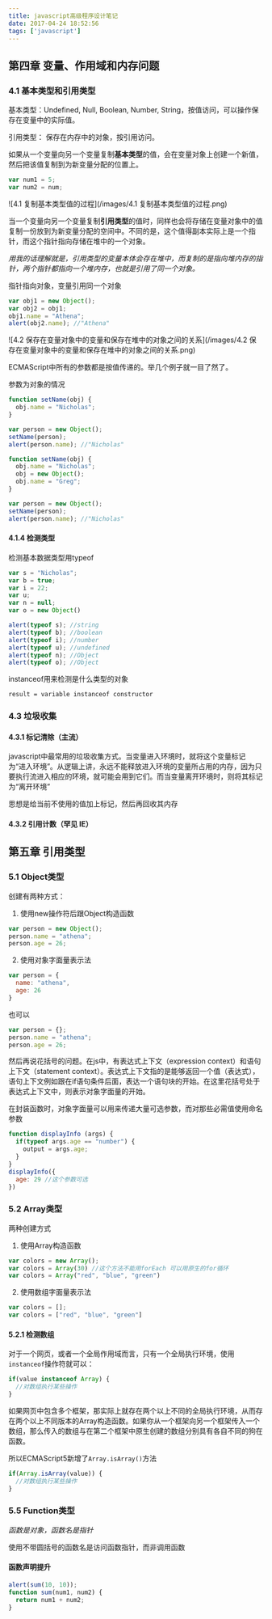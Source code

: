 ```yaml
---
title: javascript高级程序设计笔记
date: 2017-04-24 18:52:56
tags: ['javascript']
---
```


## 第四章 变量、作用域和内存问题

### 4.1 基本类型和引用类型

基本类型：Undefined, Null, Boolean, Number, String，按值访问，可以操作保存在变量中的实际值。

引用类型： 保存在内存中的对象，按引用访问。

如果从一个变量向另一个变量复制**基本类型**的值，会在变量对象上创建一个新值，然后把该值复制到为新变量分配的位置上。

``` js
var num1 = 5;
var num2 = num;
```
![4.1 复制基本类型值的过程](/images/4.1 复制基本类型值的过程.png)

当一个变量向另一个变量复制**引用类型**的值时，同样也会将存储在变量对象中的值复制一份放到为新变量分配的空间中。不同的是，这个值得副本实际上是一个指针，而这个指针指向存储在堆中的一个对象。

*用我的话理解就是，引用类型的变量本体会存在堆中，而复制的是指向堆内存的指针，两个指针都指向一个堆内存，也就是引用了同一个对象。*

指针指向对象，变量引用同一个对象

``` js
var obj1 = new Object();
var obj2 = obj1;
obj1.name = "Athena";
alert(obj2.name); //"Athena"
```
![4.2 保存在变量对象中的变量和保存在堆中的对象之间的关系](/images/4.2 保存在变量对象中的变量和保存在堆中的对象之间的关系.png)

ECMAScript中所有的参数都是按值传递的。举几个例子就一目了然了。

参数为对象的情况

``` js
function setName(obj) {
  obj.name = "Nicholas";
}

var person = new Object();
setName(person);
alert(person.name); //"Nicholas"
```
``` js
function setName(obj) {
  obj.name = "Nicholas";
  obj = new Object();
  obj.name = "Greg";
}

var person = new Object();
setName(person);
alert(person.name); //"Nicholas"
```

#### 4.1.4 检测类型

检测基本数据类型用typeof

``` js
var s = "Nicholas";
var b = true;
var i = 22;
var u;
var n = null;
var o = new Object()

alert(typeof s); //string
alert(typeof b); //boolean
alert(typeof i); //number
alert(typeof u); //undefined
alert(typeof n); //Object
alert(typeof o); //Object
```

instanceof用来检测是什么类型的对象

`result = variable instanceof constructor`

### 4.3 垃圾收集

#### 4.3.1 标记清除（主流）
javascript中最常用的垃圾收集方式。当变量进入环境时，就将这个变量标记为“进入环境”。从逻辑上讲，永远不能释放进入环境的变量所占用的内存，因为只要执行流进入相应的环境，就可能会用到它们。而当变量离开环境时，则将其标记为“离开环境”

思想是给当前不使用的值加上标记，然后再回收其内存
#### 4.3.2 引用计数（罕见 IE）


## 第五章 引用类型

### 5.1 Object类型
创建有两种方式：

1) 使用new操作符后跟Object构造函数

``` js
var person = new Object();
person.name = "athena";
person.age = 26;
```

2) 使用对象字面量表示法

``` js
var person = {
  name: "athena",
  age: 26
}
```
也可以
``` js
var person = {};
person.name = "athena";
person.age = 26;
```

然后再说花括号的问题。在js中，有表达式上下文（expression context）和语句上下文（statement context）。表达式上下文指的是能够返回一个值（表达式），语句上下文例如跟在if语句条件后面，表达一个语句块的开始。在这里花括号处于表达式上下文中，则表示对象字面量的开始。

在封装函数时，对象字面量可以用来传递大量可选参数，而对那些必需值使用命名参数

``` js
function displayInfo (args) {
  if(typeof args.age == "number") {
    output = args.age;
  }
}
displayInfo({
  age: 29 //这个参数可选
})
```

### 5.2 Array类型

两种创建方式

1) 使用Array构造函数
``` js
var colors = new Array();
var colors = Array(30) //这个方法不能用forEach 可以用原生的for循环
var colors = Array("red", "blue", "green")
```

2) 使用数组字面量表示法

``` js
var colors = [];
var colors = ["red", "blue", "green"]
```

#### 5.2.1 检测数组

对于一个网页，或者一个全局作用域而言，只有一个全局执行环境，使用`instanceof`操作符就可以：

``` js
if(value instanceof Array) {
  //对数组执行某些操作
}
```
如果网页中包含多个框架，那实际上就存在两个以上不同的全局执行环境，从而存在两个以上不同版本的Array构造函数。如果你从一个框架向另一个框架传入一个数组，那么传入的数组与在第二个框架中原生创建的数组分别具有各自不同的狗在函数。

所以ECMAScript5新增了`Array.isArray()`方法

``` js
if(Array.isArray(value)) {
  //对数组执行某些操作
}
```

### 5.5 Function类型

*函数是对象，函数名是指针*

使用不带圆括号的函数名是访问函数指针，而非调用函数

#### 函数声明提升
``` js
alert(sum(10, 10));
function sum(num1, num2) {
  return num1 + num2;
}
```
